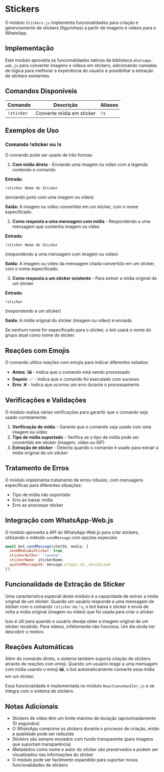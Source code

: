 # Stickers

O módulo `Stickers.js` implementa funcionalidades para criação e gerenciamento de stickers (figurinhas) a partir de imagens e vídeos para o WhatsApp.

## Implementação

Este módulo aproveita as funcionalidades nativas da biblioteca `whatsapp-web.js` para converter imagens e vídeos em stickers, adicionando camadas de lógica para melhorar a experiência do usuário e possibilitar a extração de stickers existentes.

## Comandos Disponíveis

| Comando | Descrição | Aliases |
|---------|-----------|---------|
| `!sticker` | Converte mídia em sticker | `!s` |

## Exemplos de Uso

### Comando !sticker ou !s

O comando pode ser usado de três formas:

1. **Com mídia direta** - Enviando uma imagem ou vídeo com a legenda contendo o comando

**Entrada:**
```
!sticker Nome do Sticker
```
(enviando junto com uma imagem ou vídeo)

**Saída:**
A imagem ou vídeo convertido em um sticker, com o nome especificado.

2. **Como resposta a uma mensagem com mídia** - Respondendo a uma mensagem que contenha imagem ou vídeo

**Entrada:**
```
!sticker Nome do Sticker
```
(respondendo a uma mensagem com imagem ou vídeo)

**Saída:**
A imagem ou vídeo da mensagem citada convertido em um sticker, com o nome especificado.

3. **Como resposta a um sticker existente** - Para extrair a mídia original de um sticker

**Entrada:**
```
!sticker
```
(respondendo a um sticker)

**Saída:**
A mídia original do sticker (imagem ou vídeo) é enviada.

Se nenhum nome for especificado para o sticker, o bot usará o nome do grupo atual como nome do sticker.

## Reações com Emojis

O comando utiliza reações com emojis para indicar diferentes estados:

- **Antes**: 🖼 - Indica que o comando está sendo processado
- **Depois**: ✅ - Indica que o comando foi executado com sucesso
- **Erro**: ❌ - Indica que ocorreu um erro durante o processamento

## Verificações e Validações

O módulo realiza várias verificações para garantir que o comando seja usado corretamente:

1. **Verificação de mídia** - Garante que o comando seja usado com uma imagem ou vídeo
2. **Tipo de mídia suportado** - Verifica se o tipo de mídia pode ser convertido em sticker (imagem, vídeo ou GIF)
3. **Extração de sticker** - Detecta quando o comando é usado para extrair a mídia original de um sticker

## Tratamento de Erros

O módulo implementa tratamento de erros robusto, com mensagens específicas para diferentes situações:

- Tipo de mídia não suportado
- Erro ao baixar mídia
- Erro ao processar sticker

## Integração com WhatsApp-Web.js

O módulo aproveita a API do WhatsApp-Web.js para criar stickers, utilizando o método `sendMessage` com opções especiais:

```javascript
await bot.sendMessage(chatId, media, { 
  sendMediaAsSticker: true,
  stickerAuthor: "ravena",
  stickerName: stickerName,
  quotedMessageId: message.origin.id._serialized
});
```

## Funcionalidade de Extração de Sticker

Uma característica especial deste módulo é a capacidade de extrair a mídia original de um sticker. Quando um usuário responde a uma mensagem de sticker com o comando `!sticker` ou `!s`, o bot baixa o sticker e envia de volta a mídia original (imagem ou vídeo) que foi usada para criar o sticker.

Isso é útil para quando o usuário deseja obter a imagem original de um sticker recebido.
Para vídeos, infelizmente não funciona. Um dia ainda irei descobrir o motivo.

## Reações Automáticas

Além do comando direto, o sistema também suporta criação de stickers através de reações com emoji. Quando um usuário reage a uma mensagem com mídia usando o emoji 🖼, o bot automaticamente converte essa mídia em um sticker.

Essa funcionalidade é implementada no módulo `ReactionsHandler.js` e se integra com o sistema de stickers.

## Notas Adicionais

- Stickers de vídeo têm um limite máximo de duração (aproximadamente 10 segundos)
- O WhatsApp comprime os stickers durante o processo de criação, então a qualidade pode ser reduzida
- Stickers são sempre enviados com fundo transparente (para imagens que suportam transparência)
- Metadados como nome e autor do sticker são preservados e podem ser visualizados nas informações do sticker
- O módulo pode ser facilmente expandido para suportar novas funcionalidades de stickers